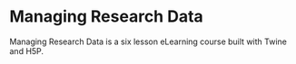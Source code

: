 # Managing Research Data
Managing Research Data is a six lesson eLearning course built with Twine and H5P.
